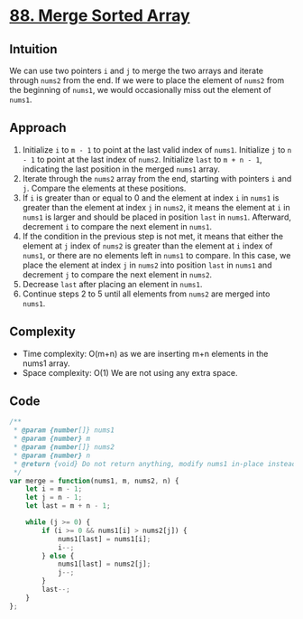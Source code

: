 # [88. Merge Sorted Array](https://leetcode.com/problems/merge-sorted-array/description/)


## Intuition
We can use two pointers `i` and `j` to merge the two arrays and iterate through `nums2` from the end.
If we were to place the element of `nums2` from the beginning of `nums1`, we would occasionally miss out the element of `nums1`.

## Approach
1. Initialize `i` to `m - 1` to point at the last valid index of `nums1`.
   Initialize `j` to `n - 1` to point at the last index of `nums2`. 
   Initialize `last` to `m + n - 1`, indicating the last position in the merged `nums1` array.
2. Iterate through the `nums2` array from the end, starting with pointers `i` and `j`. Compare the elements at these positions.
3. If `i` is greater than or equal to 0 and the element at index `i` in `nums1` is greater than the element at index `j` in `nums2`, it means the element at `i` in `nums1` is larger and should be placed in position `last` in `nums1`. Afterward, decrement `i` to compare the next element in `nums1`.
4. If the condition in the previous step is not met, it means that either the element at `j` index of `nums2` is greater than the element at `i` index of `nums1`, or there are no elements left in `nums1` to compare. In this case, we place the element at index `j` in `nums2` into position `last` in `nums1` and decrement `j` to compare the next element in `nums2`.
5. Decrease `last` after placing an element in `nums1`.
6. Continue steps 2 to 5 until all elements from `nums2` are merged into `nums1`.

## Complexity
- Time complexity: O(m+n) as we are inserting m+n elements in the nums1 array.
- Space complexity: O(1) We are not using any extra space.

## Code
```javascript
/**
 * @param {number[]} nums1
 * @param {number} m
 * @param {number[]} nums2
 * @param {number} n
 * @return {void} Do not return anything, modify nums1 in-place instead.
 */
var merge = function(nums1, m, nums2, n) {
    let i = m - 1;
    let j = n - 1;
    let last = m + n - 1;

    while (j >= 0) {
        if (i >= 0 && nums1[i] > nums2[j]) {
            nums1[last] = nums1[i];
            i--;
        } else {
            nums1[last] = nums2[j];
            j--;
        }
        last--;
    }
};
```
